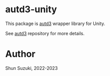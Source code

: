 # autd3-unity

This package is [autd3](https://github.com/shinolab/autd3) wrapper library for Unity.

See [autd3](https://github.com/shinolab/autd3) repository for more details.

# Author

Shun Suzuki, 2022-2023
